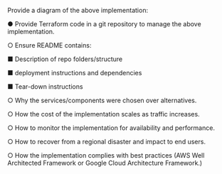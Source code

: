 Provide a diagram of the above implementation:

● Provide Terraform code in a git repository to manage the above implementation.

○ Ensure README contains:

■ Description of repo folders/structure

■ deployment instructions and dependencies

■ Tear-down instructions

○ Why the services/components were chosen over alternatives.

○ How the cost of the implementation scales as traffic increases.

○ How to monitor the implementation for availability and performance.

○ How to recover from a regional disaster and impact to end users.

○ How the implementation complies with best practices (AWS Well Architected
Framework or Google Cloud Architecture Framework.)
